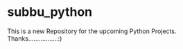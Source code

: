 # subbu_python

This is a new Repository for the upcoming Python Projects.
Thanks.................:)
